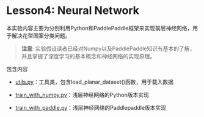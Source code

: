 # Lesson4: Neural Network


本实验内容主要为分别利用Python和PaddlePaddle框架来实现前层神经网络，用于解决花型图案分类问题。

>**注意**: 实验假设读者已经对Numpy以及PaddlePaddle知识有基本的了解，并且掌握了深度学习的基本概念和神经网络的实现原理。

包含内容

* [utils.py](utils.py)：工具类，包含load_planar_dataset()函数，用于载入数据

* [train_with_numpy.py](train_with_numpy.py)：浅层神经网络的Python版本实现

* [train_with_paddle.py](train_with_paddle.py)：浅层神经网络的Paddlepaddle版本实现
